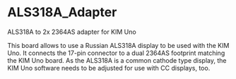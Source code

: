 # ALS318A_Adapter
ALS318A to 2x 2364AS adapter for KIM Uno

This board allows to use a Russian ALS318A display to be used with the KIM Uno. It connects the 17-pin connector to a dual 2364AS footprint matching the KIM Uno board.
As the ALS318A is a common cathode type display, the KIM Uno software needs to be adjusted for use with CC displays, too.
